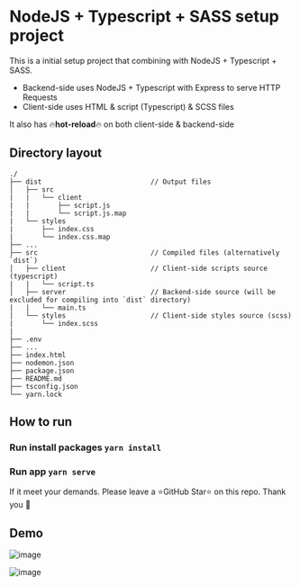 # NodeJS + Typescript + SASS setup project

This is a initial setup project that combining with NodeJS + Typescript + SASS.

- Backend-side uses NodeJS + Typescript with Express to serve HTTP Requests
- Client-side uses HTML & script (Typescript) & SCSS files


It also has :fire:**hot-reload**:fire: on both client-side & backend-side

## Directory layout

    ./
    ├── dist                           // Output files
    │   ├── src
    |   |   └── client
    |   |       ├── script.js
    |   |       └── script.js.map
    |   └── styles
    |       ├── index.css
    |       └── index.css.map
    ├── ...
    ├── src                            // Compiled files (alternatively `dist`)
    │   ├── client                     // Client-side scripts source (typescript)
    |   |   └── script.ts
    │   ├── server                     // Backend-side source (will be excluded for compiling into `dist` directory)
    |   |   └── main.ts
    │   └── styles                     // Client-side styles source (scss)
    |       └── index.scss
    |
    ├── .env
    ├── ...
    ├── index.html
    ├── nodemon.json
    ├── package.json
    ├── README.md
    ├── tsconfig.json
    └── yarn.lock

## How to run

### Run install packages `yarn install`

### Run app `yarn serve`

If it meet your demands. Please leave a :star:GitHub Star:star: on this repo. Thank you :pray:

## Demo

![image](https://github.com/nguyenhmtriet/nodejs-typescript-sass/assets/24971905/018794e0-6493-4fda-9eab-d6599d0ec195)

![image](https://github.com/nguyenhmtriet/nodejs-typescript-sass/assets/24971905/5969283f-1709-4375-8f66-c2fdd3167bd2)
